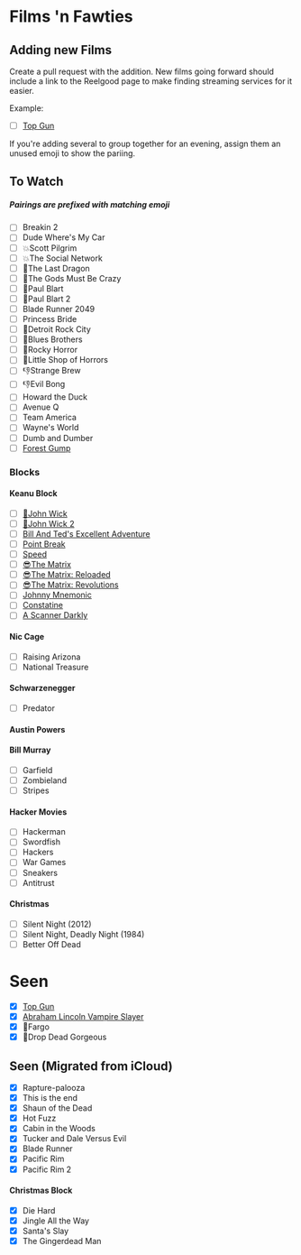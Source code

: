 # Films 'n Fawties

## Adding new Films
Create a pull request with the addition. New films going forward should include a link to the Reelgood page to make finding streaming services for it easier.

Example: 
- [ ] [Top Gun](https://reelgood.com/movie/top-gun-1986)

If you're adding several to group together for an evening, assign them an unused emoji to show the pariing. 

## To Watch
##### Pairings are prefixed with matching emoji
- [ ] Breakin 2
- [ ] Dude Where's My Car
- [ ] :boom:Scott Pilgrim
- [ ] :boom:The Social Network
- [ ] :facepunch:The Last Dragon
- [ ] :facepunch:The Gods Must Be Crazy
- [ ] :poop:Paul Blart
- [ ] :poop:Paul Blart 2
- [ ] Blade Runner 2049
- [ ] Princess Bride
- [ ] :musical_note:Detroit Rock City
- [ ] :musical_note:Blues Brothers
- [ ] :musical_note:Rocky Horror
- [ ] :musical_note:Little Shop of Horrors
- [ ] :-1:Strange Brew
- [ ] :-1:Evil Bong
- [ ] Howard the Duck
- [ ] Avenue Q 
- [ ] Team America
- [ ] Wayne's World
- [ ] Dumb and Dumber
- [ ] [Forest Gump](https://www.imdb.com/title/tt0109830/)

### Blocks
#### Keanu Block
- [ ] [:gun:John Wick](https://reelgood.com/movie/john-wick-2014)
- [ ] [:gun:John Wick 2](https://reelgood.com/movie/john-wick-chapter-2-2017)
- [ ] [Bill And Ted's Excellent Adventure](https://reelgood.com/movie/bill-teds-excellent-adventure-1989)
- [ ] [Point Break](https://reelgood.com/movie/point-break-1991)
- [ ] [Speed](https://reelgood.com/movie/speed-1994)
- [ ] [:sunglasses:The Matrix](https://reelgood.com/movie/the-matrix-1999)
- [ ] [:sunglasses:The Matrix: Reloaded](https://reelgood.com/movie/the-matrix-reloaded-2003)
- [ ] [:sunglasses:The Matrix: Revolutions](https://reelgood.com/movie/the-matrix-revolutions-2003)
- [ ] [Johnny Mnemonic](https://reelgood.com/movie/johnny-mnemonic-1995)
- [ ] [Constatine](https://reelgood.com/movie/constantine-2005)
- [ ] [A Scanner Darkly](https://reelgood.com/movie/a-scanner-darkly-2006)

#### Nic Cage
- [ ] Raising Arizona
- [ ] National Treasure

#### Schwarzenegger
- [ ] Predator 

#### Austin Powers

#### Bill Murray
- [ ] Garfield
- [ ] Zombieland
- [ ] Stripes

#### Hacker Movies
- [ ] Hackerman
- [ ] Swordfish
- [ ] Hackers
- [ ] War Games
- [ ] Sneakers
- [ ] Antitrust

#### Christmas
- [ ] Silent Night (2012)
- [ ] Silent Night, Deadly Night (1984)
- [ ] Better Off Dead

# Seen
- [x] [Top Gun](https://reelgood.com/movie/top-gun-1986)
- [x] [Abraham Lincoln Vampire Slayer](https://www.imdb.com/title/tt1611224/)
- [x] :tada:Fargo
- [x] :tada:Drop Dead Gorgeous

## Seen (Migrated from iCloud)
- [x] Rapture-palooza
- [x] This is the end
- [x] Shaun of the Dead
- [x] Hot Fuzz
- [x] Cabin in the Woods
- [x] Tucker and Dale Versus Evil
- [x] Blade Runner
- [x] Pacific Rim
- [x] Pacific Rim 2

#### Christmas Block
- [x] Die Hard
- [x] Jingle All the Way
- [x] Santa's Slay
- [x] The Gingerdead Man
